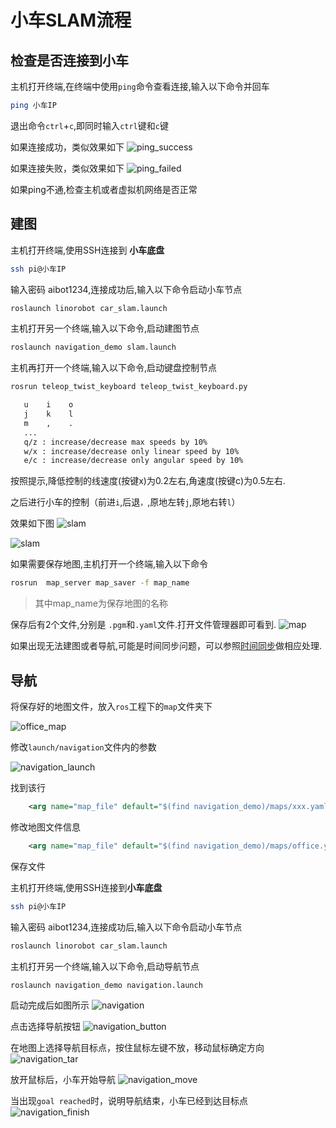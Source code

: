 # 小车SLAM流程

## 检查是否连接到小车

主机打开终端,在终端中使用`ping`命令查看连接,输入以下命令并回车

```bash
ping 小车IP
```

退出命令`ctrl`+`c`,即同时输入`ctrl`键和`c`键

如果连接成功，类似效果如下
![ping_success](../pic/ping_success.png)

如果连接失败，类似效果如下
![ping_failed](../pic/ping_failed.png)

如果ping不通,检查主机或者虚拟机网络是否正常

## 建图

主机打开终端,使用SSH连接到 **小车底盘**

```bash
ssh pi@小车IP
```

输入密码 aibot1234,连接成功后,输入以下命令启动小车节点

```bash
roslaunch linorobot car_slam.launch
```

主机打开另一个终端,输入以下命令,启动建图节点

```bash
roslaunch navigation_demo slam.launch
```

主机再打开一个终端,输入以下命令,启动键盘控制节点

```bash
rosrun teleop_twist_keyboard teleop_twist_keyboard.py
```

```bash
   u    i    o
   j    k    l
   m    ,    .
   ...
   q/z : increase/decrease max speeds by 10%
   w/x : increase/decrease only linear speed by 10%
   e/c : increase/decrease only angular speed by 10%
```

按照提示,降低控制的线速度(按键x)为0.2左右,角速度(按键c)为0.5左右.

之后进行小车的控制（前进`i`,后退`，`,原地左转`j`,原地右转`l`）

效果如下图
![slam](../pic/slam.png)

![slam](../pic/slam2.png)

如果需要保存地图,主机打开一个终端,输入以下命令

```bash
rosrun  map_server map_saver -f map_name
```
>其中map_name为保存地图的名称

保存后有2个文件,分别是 `.pgm`和`.yaml`文件.打开文件管理器即可看到.
![map](../pic/map.png)


如果出现无法建图或者导航,可能是时间同步问题，可以参照[时间同步](ros_time.md)做相应处理.


## 导航

将保存好的地图文件，放入`ros`工程下的`map`文件夹下

![office_map](../pic/office_map.png)

修改`launch/navigation`文件内的参数

![navigation_launch](../pic/navigation_launch.png)


找到该行

```xml
    <arg name="map_file" default="$(find navigation_demo)/maps/xxx.yaml"/>
```

修改地图文件信息

```xml
    <arg name="map_file" default="$(find navigation_demo)/maps/office.yaml"/>
```

保存文件


主机打开终端,使用SSH连接到**小车底盘**

```bash
ssh pi@小车IP
```

输入密码 aibot1234,连接成功后,输入以下命令启动小车节点

```bash
roslaunch linorobot car_slam.launch
```

主机打开另一个终端,输入以下命令,启动导航节点

```bash
roslaunch navigation_demo navigation.launch
```

启动完成后如图所示
![navigation](../pic/navigation.png)

点击选择导航按钮
![navigation_button](../pic/navigation_button.png)

在地图上选择导航目标点，按住鼠标左键不放，移动鼠标确定方向
![navigation_tar](../pic/navigation_tar.jpeg)

放开鼠标后，小车开始导航
![navigation_move](../pic/navigation_move.png)

当出现`goal reached`时，说明导航结束，小车已经到达目标点
![navigation_finish](../pic/navigation_finish.png)
